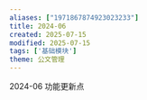 ```yaml
---
aliases: ["1971867874923023233"]
title: 2024-06
created: 2025-07-15
modified: 2025-07-15
tags: ['基础模块']
theme: 公文管理
---
```


2024-06 功能更新点
